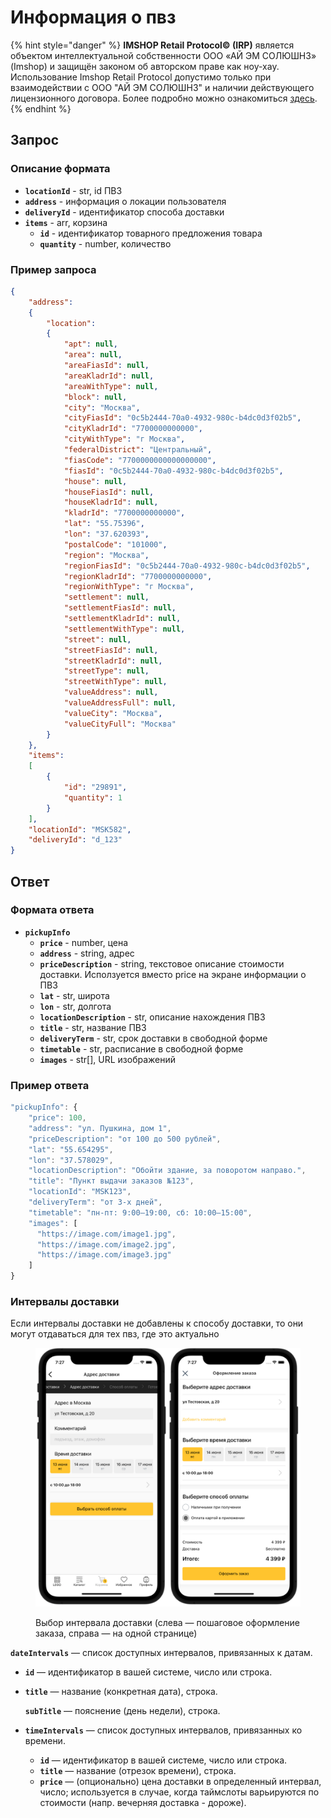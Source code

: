 # Информация о пвз

{% hint style="danger" %}
**IMSHOP Retail Protocol© (IRP)** является объектом интеллектуальной собственности ООО «АЙ ЭМ СОЛЮШНЗ» (Imshop) и защищён законом об авторском праве как ноу-хау. Использование Imshop Retail Protocol допустимо только при взаимодействии с ООО "АЙ ЭМ СОЛЮШНЗ" и наличии действующего лицензионного договора. Более подробно можно ознакомиться [здесь](../../api-license.md).
{% endhint %}

## Запрос

### Описание формата

* **`locationId`** - str, id ПВЗ
* **`address`** - информация о локации пользователя
* **`deliveryId`** - идентификатор способа доставки
* **`items`** - arr, корзина
  * **`id`** - идентификатор товарного предложения товара
  * **`quantity`** - number, количество

### Пример запроса

```json
{
    "address":
    {
        "location":
        {
            "apt": null,
            "area": null,
            "areaFiasId": null,
            "areaKladrId": null,
            "areaWithType": null,
            "block": null,
            "city": "Москва",
            "cityFiasId": "0c5b2444-70a0-4932-980c-b4dc0d3f02b5",
            "cityKladrId": "7700000000000",
            "cityWithType": "г Москва",
            "federalDistrict": "Центральный",
            "fiasCode": "7700000000000000000",
            "fiasId": "0c5b2444-70a0-4932-980c-b4dc0d3f02b5",
            "house": null,
            "houseFiasId": null,
            "houseKladrId": null,
            "kladrId": "7700000000000",
            "lat": "55.75396",
            "lon": "37.620393",
            "postalCode": "101000",
            "region": "Москва",
            "regionFiasId": "0c5b2444-70a0-4932-980c-b4dc0d3f02b5",
            "regionKladrId": "7700000000000",
            "regionWithType": "г Москва",
            "settlement": null,
            "settlementFiasId": null,
            "settlementKladrId": null,
            "settlementWithType": null,
            "street": null,
            "streetFiasId": null,
            "streetKladrId": null,
            "streetType": null,
            "streetWithType": null,
            "valueAddress": null,
            "valueAddressFull": null,
            "valueCity": "Москва",
            "valueCityFull": "Москва"
        }
    },
    "items":
    [
        {
            "id": "29891",
            "quantity": 1
        }
    ],
    "locationId": "MSK582",
    "deliveryId": "d_123"
}
```

## Ответ

### Формата ответа

* **`pickupInfo`**
  * **`price`** - number, цена
  * **`address`** - string, адрес
  * **`priceDescription`** - string, текстовое описание стоимости доставки. Исползуется вместо price на экране информации о ПВЗ
  * **`lat`** - str, широта
  * **`lon`** - str, долгота
  * **`locationDescription`** - str, описание нахождения ПВЗ
  * **`title`** - str, название ПВЗ
  * **`deliveryTerm`** - str, срок доставки в свободной форме
  * **`timetable`** - str, расписание в свободной форме
  * **`images`** - str\[], URL изображений

### Пример ответа

```javascript
"pickupInfo": {
    "price": 100,
    "address": "ул. Пушкина, дом 1",
    "priceDescription": "от 100 до 500 рублей",
    "lat": "55.654295",
    "lon": "37.578029",
    "locationDescription": "Обойти здание, за поворотом направо.",
    "title": "Пункт выдачи заказов №123",
    "locationId": "MSK123",
    "deliveryTerm": "от 3-х дней",
    "timetable": "пн-пт: 9:00–19:00, сб: 10:00–15:00",
    "images": [
      "https://image.com/image1.jpg",
      "https://image.com/image2.jpg",
      "https://image.com/image3.jpg"
    ]
}
```

### Интервалы доставки

Если интервалы доставки не добавлены к способу доставки, то они могут отдаваться для тех пвз, где это актуально

<figure><img src="../../.gitbook/assets/untitled(1).png" alt=""><figcaption><p>Выбор интервала доставки (слева — пошаговое оформление заказа, справа — на одной странице)</p></figcaption></figure>

**`dateIntervals`** — список доступных интервалов, привязанных к датам.

* **`id`** — идентификатор в вашей системе, число или строка.
*   **`title`** — название (конкретная дата), строка.

    **`subTitle`** — пояснение (день недели), строка.
* **`timeIntervals`** — список доступных интервалов, привязанных ко времени.
  * **`id`** — идентификатор в вашей системе, число или строка.
  * **`title`** — название (отрезок времени), строка.
  * **`price`** — (опционально) цена доставки в определенный интервал, число; используется в случае, когда таймслоты варьируются по стоимости (напр. вечерняя доставка - дороже).
